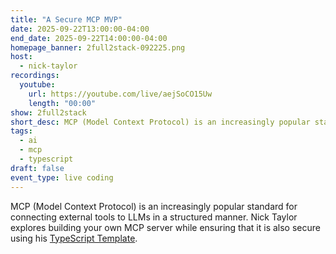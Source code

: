 ```yaml
---
title: "A Secure MCP MVP"
date: 2025-09-22T13:00:00-04:00
end_date: 2025-09-22T14:00:00-04:00
homepage_banner: 2full2stack-092225.png
host:
  - nick-taylor
recordings:
  youtube:
    url: https://youtube.com/live/aejSoCO15Uw
    length: "00:00"
show: 2full2stack
short_desc: MCP (Model Context Protocol) is an increasingly popular standard for connecting external tools to LLMs in a structured manner. Nick Taylor explores building your own MCP  server while ensuring that it is also secure.
tags:
  - ai
  - mcp
  - typescript
draft: false
event_type: live coding
---
```


MCP (Model Context Protocol) is an increasingly popular standard for connecting external tools to LLMs in a structured manner. Nick Taylor explores building your own MCP  server while ensuring that it is also secure using his [TypeScript Template](https://github.com/nickytonline/mcp-typescript-template).

